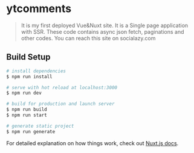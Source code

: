 # ytcomments

> It is my first deployed Vue&Nuxt site. It is a Single page application with SSR. These code contains async json fetch, paginations and other codes. You can reach this site on socialazy.com

## Build Setup

``` bash
# install dependencies
$ npm run install

# serve with hot reload at localhost:3000
$ npm run dev

# build for production and launch server
$ npm run build
$ npm run start

# generate static project
$ npm run generate
```

For detailed explanation on how things work, check out [Nuxt.js docs](https://nuxtjs.org).

